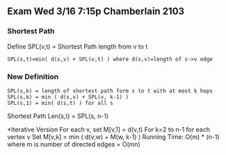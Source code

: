 ## Exam Wed 3/16 7:15p **Chamberlain 2103**

### Shortest Path

Define SPL(v,t) = Shortest Path length from v to t

	SPL(s,t)=min( d(s,v) + SPL(v,t) ) where d(s,v)=length of s->v edge

### New Definition
	
	SPL(s,k) = length of shortest path form s to t with at most k hops
	SPL(s,k) = min ( d(s,v) + SPL(v, k-1) ) 
	SPL(s,1) = min( d(s,t) ) for all s

Shortest Path Len(s,t) = SPL(s, n-1)

*Iterative Version
	For each v, set M[v,1] = d(v,t)
	For k=2 to n-1
		for each vertex v
			Set M[v,k] = min ( d(v,w) + M(w, k-1) )
Running Time:
	O(m) * (n-1) where m is number of directed edges
	= O(mn)

